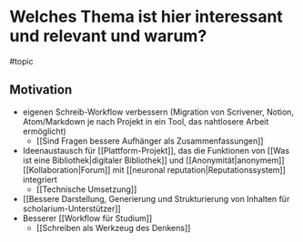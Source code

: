 # Welches Thema ist hier interessant und relevant und warum?
#topic 
## Motivation
- eigenen Schreib-Workflow verbessern (Migration von Scrivener, Notion, Atom/Markdown je nach Projekt in ein Tool, das nahtlosere Arbeit ermöglicht)
	- [[Sind Fragen bessere Aufhänger als Zusammenfassungen]]
- Ideenaustausch für [[Plattform-Projekt]], das die Funktionen von [[Was ist eine Bibliothek|digitaler Bibliothek]] und [[Anonymität|anonymem]] [[Kollaboration|Forum]] mit [[neuronal reputation|Reputationssystem]] integriert
	- [[Technische Umsetzung]]
- [[Bessere Darstellung, Generierung und Strukturierung von Inhalten für scholarium-Unterstützer]]
- Besserer [[Workflow für Studium]]
	- [[Schreiben als Werkzeug des Denkens]]

